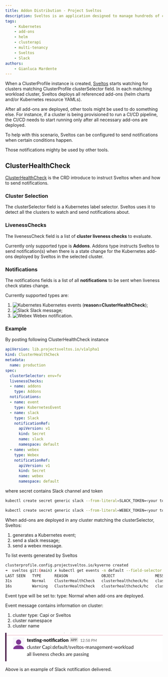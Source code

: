 ```yaml
---
title: Addon Distribution - Project Sveltos
description: Sveltos is an application designed to manage hundreds of clusters by providing declarative APIs to deploy Kubernetes add-ons across multiple clusters.
tags:
    - Kubernetes
    - add-ons
    - helm
    - clusterapi
    - multi-tenancy
    - Sveltos
    - Slack
authors:
    - Gianluca Mardente
---
```

When a ClusterProfile instance is created, [Sveltos](https://github.com/projectsveltos "Manage Kubernetes add-ons")  starts watching for clusters matching ClusterProfile clusterSelector field. In each matching workload cluster, Sveltos deploys all referenced add-ons (helm charts and/or Kubernetes resource YAMLs).

After all add-ons are deployed, other tools might be used to do something else. For instance, if a cluster is being provisioned to run a CI/CD pipeline, the CI/CD needs to start running only after all necessary add-ons are deployed.

To help with this scenario, Sveltos can be configured to send notifications when certain conditions happen.

Those notifications mighty be used by other tools.

## ClusterHealthCheck

[ClusterHealthCheck](https://github.com/projectsveltos/libsveltos/raw/main/api/v1alpha1/clusterhealthcheck_type.go) is the CRD introduce to instruct Sveltos when and how to send notifications.

### Cluster Selection

The clusterSelector field is a Kubernetes label selector. Sveltos uses it to detect all the clusters to watch and send notifications about.

### LivenessChecks
The livenessCheck field is a list of __cluster liveness checks__ to evaluate.

Currently only supported type is __Addons__. Addons type instructs Sveltos to send notification(s) when there is a state change for the Kubernetes add-ons deployed by Sveltos in the selected cluster.

### Notifications
The notifications fields is a list of all __notifications__ to be sent when liveness check states change.

Currently supported types are:

1. <img src="../assets/kubernetes_logo.png" alt="Kubernetes" width="25" /> Kubernetes events (__reason=ClusterHealthCheck__);
2. <img src="../assets/slack_logo.png" alt="Slack" width="25" />  Slack message; 
3. <img src="../assets/webex_logo.png" alt="Webex" width="25" />  Webex notification.

### Example

By posting following ClusterHealthCheck instance

```yaml
apiVersion: lib.projectsveltos.io/v1alpha1
kind: ClusterHealthCheck
metadata:
  name: production
spec:
  clusterSelector: env=fv
  livenessChecks:
  - name: addons
    type: Addons
  notifications:
  - name: event
    type: KubernetesEvent
  - name: slack
    type: Slack
    notificationRef:
      apiVersion: v1
      kind: Secret
      name: slack
      namespace: default
  - name: webex
    type: Webex
    notificationRef:
      apiVersion: v1
      kind: Secret
      name: webex
      namespace: default      
```

where secret contains Slack channel and token

```bash
kubectl create secret generic slack --from-literal=SLACK_TOKEN=<your token> --from-literal=SLACK_CHANNEL_ID=<your channel id> --type=addons.projectsveltos.io/cluster-profile 
```

```bash
kubectl create secret generic slack --from-literal=WEBEX_TOKEN=<your token> --from-literal=WEBEX_ROOM_ID=<your channel id> --type=addons.projectsveltos.io/cluster-profile 
```

When add-ons are deployed in any cluster matching the clusterSelector, Sveltos:

1. generates a Kubernetes event;
2. send a slack message;
3. send a webex message.

To list events generated by Sveltos

```bash
clusterprofile.config.projectsveltos.io/kyverno created
➜  sveltos git:(main) ✗ kubectl get events -n default --field-selector reason=ClusterHealthCheck                                                                                                                                            
LAST SEEN   TYPE      REASON               OBJECT                  MESSAGE
31s         Normal    ClusterHealthCheck   clusterhealthcheck/hc   cluster Capi:default/sveltos-management-workload...
16s         Warning   ClusterHealthCheck   clusterhealthcheck/hc   cluster Capi:default/sveltos-management-workload...
```

Event type will be set to: type: Normal when add-ons are deployed.

Event message contains information on cluster:
1. cluster type: Capi or Sveltos
2. cluster namespace
3. cluster name

![Sveltos Slack notification](assets/slack_notitifcation.png) 

Above is an example of Slack notification delivered.